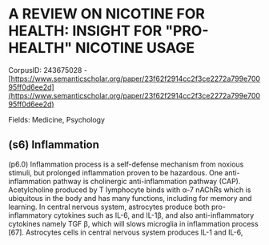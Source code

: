 # A REVIEW ON NICOTINE FOR HEALTH: INSIGHT FOR "PRO-HEALTH" NICOTINE USAGE

CorpusID: 243675028 - [https://www.semanticscholar.org/paper/23f62f2914cc2f3ce2272a799e70095ff0d6ee2d](https://www.semanticscholar.org/paper/23f62f2914cc2f3ce2272a799e70095ff0d6ee2d)

Fields: Medicine, Psychology

## (s6) Inflammation
(p6.0) Inflammation process is a self-defense mechanism from noxious stimuli, but prolonged inflammation proven to be hazardous. One anti-inflammation pathway is cholinergic anti-inflammation pathway (CAP). Acetylcholine produced by T lymphocyte binds with α-7 nAChRs which is ubiquitous in the body and has many functions, including for memory and learning. In central nervous system, astrocytes produce both pro-inflammatory cytokines such as IL-6, and IL-1β, and also anti-inflammatory cytokines namely TGF β, which will slows microglia in inflammation process [67]. Astrocytes cells in central nervous system produces IL-1 and IL-6,
